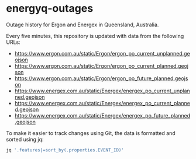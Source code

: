 # energyq-outages

Outage history for Ergon and Energex in Queensland, Australia.

Every five minutes, this repository is updated with data from the following URLs:

- https://www.ergon.com.au/static/Ergon/ergon_po_current_unplanned.geojson
- https://www.ergon.com.au/static/Ergon/ergon_po_current_planned.geojson
- https://www.ergon.com.au/static/Ergon/ergon_po_future_planned.geojson
- https://www.energex.com.au/static/Energex/energex_po_current_unplanned.geojson
- https://www.energex.com.au/static/Energex/energex_po_current_planned.geojson
- https://www.energex.com.au/static/Energex/energex_po_future_planned.geojson

To make it easier to track changes using Git, the data is formatted and sorted using jq:

```sh
jq '.features|=sort_by(.properties.EVENT_ID)'
```

